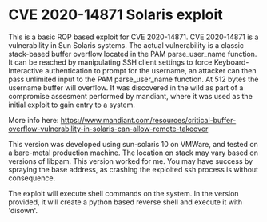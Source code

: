 # CVE 2020-14871 Solaris exploit

This is a basic ROP based exploit for CVE 2020-14871. CVE 2020-14871 is a vulnerability in Sun Solaris systems.
The actual vulnerability is a classic stack-based buffer overflow located in the PAM parse_user_name function. 
It can be reached by manipulating SSH client settings to force Keyboard-Interactive authentication to prompt 
for the username, an attacker can then pass unlimited input to the PAM parse_user_name function. At 512 bytes
the username buffer will overflow. It was discovered in the wild as part of a compromise assesment performed 
by mandiant, where it was used as the initial exploit to gain entry to a system.

More info here:
https://www.mandiant.com/resources/critical-buffer-overflow-vulnerability-in-solaris-can-allow-remote-takeover

This version was developed using sun-solaris 10 on VMWare, and tested on a bare-metal production machine. The
location on stack may vary based on versions of libpam. This version worked for me. You may have success by
spraying the base address, as crashing the exploited ssh process is without consequence.

The exploit will execute shell commands on the system. In the version provided, it will create a python based
reverse shell and execute it with 'disown'.


